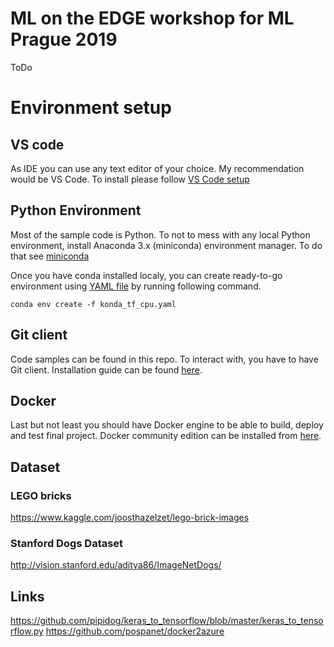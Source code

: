 # ML on the EDGE workshop for ML Prague 2019
ToDo
# Environment setup

## VS code

As IDE you can use any text editor of your choice. My recommendation would be VS Code. To install please follow [VS Code setup](https://code.visualstudio.com/docs/setup/setup-overview) 

## Python Environment

Most of the sample code is Python. To not to mess with any local Python environment, install Anaconda 3.x (miniconda) environment manager. To do that see [miniconda](https://conda.io/en/latest/miniconda.html)

Once you have conda installed localy, you can create ready-to-go environment using [YAML file](keras_tf_cpu.yaml) by running following command.

`conda env create -f konda_tf_cpu.yaml`

## Git client

Code samples can be found in this repo. To interact with, you have to have Git client. Installation guide can be found [here](https://git-scm.com/book/en/v2/Getting-Started-Installing-Git).

## Docker

Last but not least you should have Docker engine to be able to build, deploy and test final project. Docker community edition can be installed from [here](https://hub.docker.com/search/?type=edition&offering=community).

## Dataset

### LEGO bricks
https://www.kaggle.com/joosthazelzet/lego-brick-images

### Stanford Dogs Dataset
http://vision.stanford.edu/aditya86/ImageNetDogs/

## Links
https://github.com/pipidog/keras_to_tensorflow/blob/master/keras_to_tensorflow.py
https://github.com/pospanet/docker2azure